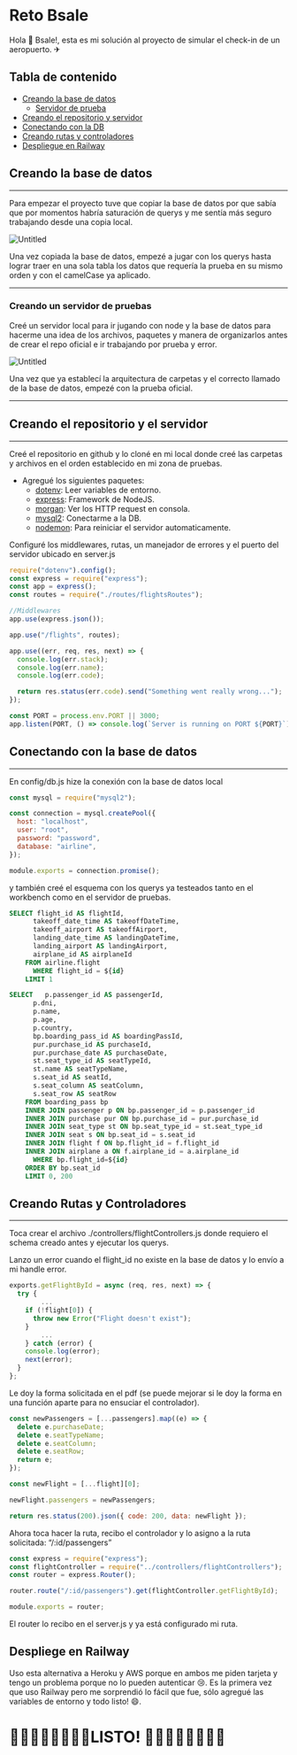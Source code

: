 # Reto Bsale

Hola 👋 Bsale!, esta es mi solución al proyecto de simular el check-in de un aeropuerto. ✈

## Tabla de contenido

- [Creando la base de datos](##creando-la-base-de-datos)
  - [Servidor de prueba](###creando-un-servidor-de-pruebas)
- [Creando el repositorio y servidor](##creando-el-repositorio-y-el-servidor)
- [Conectando con la DB](##conectando-con-la-base-de-datos)
- [Creando rutas y controladores](##creando-rutas-y-controladores)
- [Despliegue en Railway](##despliegue-en-railway)

## Creando la base de datos

---

Para empezar el proyecto tuve que copiar la base de datos por que sabía que por momentos habría saturación de querys y me sentía más seguro trabajando desde una copia local.

![Untitled](https://ibb.co/jWqVd0F)

Una vez copiada la base de datos, empezé a jugar con los querys hasta lograr traer en una sola tabla los datos que requería la prueba en su mismo orden y con el camelCase ya aplicado.

---

### Creando un servidor de pruebas

Creé un servidor local para ir jugando con node y la base de datos para hacerme una idea de los archivos, paquetes y manera de organizarlos antes de crear el repo oficial e ir trabajando por prueba y error.

![Untitled](https://ibb.co/YyWkS5Z)

Una vez que ya establecí la arquitectura de carpetas y el correcto llamado de la base de datos, empezé con la prueba oficial.

---

## Creando el repositorio y el servidor

---

Creé el repositorio en github y lo cloné en mi local donde creé las carpetas y archivos en el orden establecido en mi zona de pruebas.

- Agregué los siguientes paquetes:
  - [dotenv](https://github.com/motdotla/dotenv): Leer variables de entorno.
  - [express](https://github.com/expressjs/express): Framework de NodeJS.
  - [morgan](https://github.com/expressjs/morgan): Ver los HTTP request en consola.
  - [mysql2](https://github.com/sidorares/node-mysql2): Conectarme a la DB.
  - [nodemon](https://github.com/remy/nodemon): Para reiniciar el servidor automaticamente.

Configuré los middlewares, rutas, un manejador de errores y el puerto del servidor ubicado en server.js

```jsx
require("dotenv").config();
const express = require("express");
const app = express();
const routes = require("./routes/flightsRoutes");

//Middlewares
app.use(express.json());

app.use("/flights", routes);

app.use((err, req, res, next) => {
  console.log(err.stack);
  console.log(err.name);
  console.log(err.code);

  return res.status(err.code).send("Something went really wrong...");
});

const PORT = process.env.PORT || 3000;
app.listen(PORT, () => console.log(`Server is running on PORT ${PORT}`));
```

## Conectando con la base de datos

---

En config/db.js hize la conexión con la base de datos local

```jsx
const mysql = require("mysql2");

const connection = mysql.createPool({
  host: "localhost",
  user: "root",
  password: "password",
  database: "airline",
});

module.exports = connection.promise();
```

y también creé el esquema con los querys ya testeados tanto en el workbench como en el servidor de pruebas.

```sql
SELECT flight_id AS flightId,
      takeoff_date_time AS takeoffDateTime,
      takeoff_airport AS takeoffAirport,
      landing_date_time AS landingDateTime,
      landing_airport AS landingAirport,
      airplane_id AS airplaneId
    FROM airline.flight
      WHERE flight_id = ${id}
    LIMIT 1
```

```sql
SELECT   p.passenger_id AS passengerId,
      p.dni,
      p.name,
      p.age,
      p.country,
      bp.boarding_pass_id AS boardingPassId,
      pur.purchase_id AS purchaseId,
      pur.purchase_date AS purchaseDate,
      st.seat_type_id AS seatTypeId,
      st.name AS seatTypeName,
      s.seat_id AS seatId,
      s.seat_column AS seatColumn,
      s.seat_row AS seatRow
    FROM boarding_pass bp
    INNER JOIN passenger p ON bp.passenger_id = p.passenger_id
    INNER JOIN purchase pur ON bp.purchase_id = pur.purchase_id
    INNER JOIN seat_type st ON bp.seat_type_id = st.seat_type_id
    INNER JOIN seat s ON bp.seat_id = s.seat_id
    INNER JOIN flight f ON bp.flight_id = f.flight_id
    INNER JOIN airplane a ON f.airplane_id = a.airplane_id
      WHERE bp.flight_id=${id}
    ORDER BY bp.seat_id
    LIMIT 0, 200
```

## Creando Rutas y Controladores

---

Toca crear el archivo ./controllers/flightControllers.js donde requiero el schema creado antes y ejecutar los querys.

Lanzo un error cuando el flight_id no existe en la base de datos y lo envío a mi handle error.

```jsx
exports.getFlightById = async (req, res, next) => {
  try {
		...
    if (!flight[0]) {
      throw new Error("Flight doesn't exist");
    }
		...
	} catch (error) {
    console.log(error);
    next(error);
  }
};
```

Le doy la forma solicitada en el pdf (se puede mejorar si le doy la forma en una función aparte para no ensuciar el controlador).

```jsx
const newPassengers = [...passengers].map((e) => {
  delete e.purchaseDate;
  delete e.seatTypeName;
  delete e.seatColumn;
  delete e.seatRow;
  return e;
});

const newFlight = [...flight][0];

newFlight.passengers = newPassengers;

return res.status(200).json({ code: 200, data: newFlight });
```

Ahora toca hacer la ruta, recibo el controlador y lo asigno a la ruta solicitada: “/:id/passengers”

```jsx
const express = require("express");
const flightController = require("../controllers/flightControllers");
const router = express.Router();

router.route("/:id/passengers").get(flightController.getFlightById);

module.exports = router;
```

El router lo recibo en el server.js y ya está configurado mi ruta.

## Despliege en Railway

Uso esta alternativa a Heroku y AWS porque en ambos me piden tarjeta y tengo un problema porque no lo pueden autenticar 😢. Es la primera vez que uso Railway pero me sorprendió lo fácil que fue, sólo agregué las variables de entorno y todo listo! 😄.

# 🥳🎉✨🎉🥳✨🥳🎉LISTO! 🥳🎉✨🎉🥳✨🎉🥳

